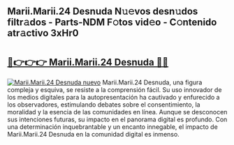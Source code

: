 ## Marii.Marii.24 Desnuda N𝚞𝚎vos desn𝚞dos filtr𝚊dos - Parts-NDM F𝚘tos vid𝚎o - C𝚘ntenido atr𝚊ctivo 3xHr0

# <h2><a href="http://mb18qz.tromn.icu/?c=Marii.Marii.24+Desnuda">🔗👉👉👉 Marii.Marii.24 Desnuda 🔗🔗</a></h2>

[![Marii.Marii.24 Desnuda nuevo](https://i.imgur.com/pEAQMta.gif)](http://mb18qz.tromn.icu/?c=Marii.Marii.24+Desnuda)
Marii.Marii.24 Desnuda, una figura compleja y esquiva, se resiste a la comprensión fácil. Su uso innovador de los medios digitales para la autopresentación ha cautivado y enfurecido a los observadores, estimulando debates sobre el consentimiento, la moralidad y la esencia de las comunidades en línea. Aunque se desconocen sus intenciones futuras, su impacto en el panorama digital es profundo. Con una determinación inquebrantable y un encanto innegable, el impacto de Marii.Marii.24 Desnuda en la comunidad digital es inmenso.
